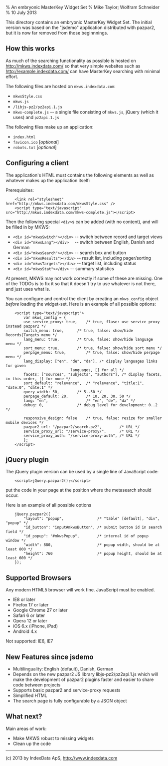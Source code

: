 % An embryonic MasterKey Widget Set
% Mike Taylor; Wolfram Schneider
% 10 July 2013


This directory contains an embryonic MasterKey Widget Set. The initial
version was based on the "jsdemo" application distributed with
pazpar2, but it is now far removed from those beginnnings.


How this works
--------------

As much of the searching functionality as possible is hosted on
	<http://mkws.indexdata.com/>
so that very simple websites such as
	<http://example.indexdata.com/>
can have MasterKey searching with minimal effort.

The following files are hosted on `mkws.indexdata.com`:

* `mkwsStyle.css`
* `mkws.js`
* `/libjs-pz2/pz2api.1.js`
* `mkws-complete.js` -- a single file consisting of `mkws.js`,
  jQuery (which it uses) and `pz2api.1.js`

The following files make up an application:

* `index.html`
* `favicon.ico` [_optional_]
* `robots.txt` [_optional_]


Configuring a client
--------------------

The application's HTML must contains the following elements as well as
whatever makes up the application itself:

Prerequisites:

~~~
	<link rel="stylesheet" href="http://mkws.indexdata.com/mkwsStyle.css" />
	<script type="text/javascript" src="http://mkws.indexdata.com/mkws-complete.js"></script>
~~~

Then the following special `<div>`s can be added (with no content), and
will be filled in by MKWS:

* `<div id="mkwsSwitch"></div>` -- switch between record and target views
* `<div id="mkwsLang"></div>  ` -- switch between English, Danish and German
* `<div id="mkwsSearch"></div>` -- search box and button
* `<div id="mkwsResults"></div>` -- result list, including pager/sorting
* `<div id="mkwsTargets"></div>` -- target list, including status
* `<div id="mkwsStat"></div>` -- summary statistics

At present, MKWS may not work correctly if some of these are
missing. One of the TODOs is to fix it so that it doesn't try to use
whatever is not there, and just uses what is.

You can configure and control the client by creating an `mkws_config`
object _before_ loading the widget-set.  Here is an example of all
possible options:

~~~
	<script type="text/javascript">
	    var mkws_config = {
		use_service_proxy: true,    /* true, flase: use service proxy instead pazpar2 */
		switch_menu: true, 	    /* true, false: show/hide Records|Targets menu */
		lang_menu: true, 	    /* true, false: show/hide language menu */
		sort_menu: true, 	    /* true, false: show/hide sort menu */
		perpage_menu: true, 	    /* true, false: show/hide perpage menu */
		lang_display: ["en", "de", "da"], /* display languages links for given
						     languages, [] for all */
		facets: ["sources", "subjects", "authors"], /* display facets, in this order, [] for none */
		sort_default: "relevance",  /* "relevance", "title:1", "date:0", "date:1" */
		query_width: 50,	    /* 5..50 */
		perpage_default: 20,	    /* 10, 20, 30, 50 */
		lang: "en",                 /* "en", "de", "da" */
		debug: 0,     		    /* debug level for development: 0..2 */

		responsive_design: false    /* true, false: resize for smaller mobile devices */
		pazpar2_url: "/pazpar2/search.pz2",   	   /* URL */
		service_proxy_url: "/service-proxy/", 	   /* URL */
		service_proxy_auth: "/service-proxy-auth", /* URL */
	    };
	</script>
~~~

jQuery plugin
------------------

The jQuery plugin version can be used by a single line of JavaScript code:

~~~
	<script>jQuery.pazpar2();</script>
~~~

put the code in your page at the position where the metasearch should occur.

Here is an example of all possible options

~~~
	jQuery.pazpar2({
	    "layout": "popup",               /* "table" [default], "div", "popup" */
	    "id_button": "input#mkwsButton", /* submit button id in search field */
	    "id_popup": "#mkwsPopup",        /* internal id of popup window */
	    "width": 880,                    /* popup width, should be at least 800 */ 
	    "height": 760                    /* popup height, should be at least 600 */
	});
~~~


Supported Browsers
------------------

Any modern HTML5 browser will work fine. JavaScript must be enabled.

* IE8 or later
* Firefox 17 or later
* Google Chrome 27 or later
* Safari 6 or later
* Opera  12 or later
* iOS 6.x (iPhone, iPad)
* Android 4.x

Not supported: IE6, IE7


New Features since jsdemo
--------------------------

- Multilinguality: English (default), Danish, German
- Depends on the new pazpar2 JS library libjs-pz2/pz2api.1.js
  which will make the development of pazpar2 plugins faster and
  easier to share code between projects
- Supports basic pazpar2 and service-proxy requests
- Simplified HTML
- The search page is fully configurable by a JSON object


What next?
----------

Main areas of work:

* Make MKWS robust to missing widgets
* Clean up the code

- - -
\(c) 2013 by IndexData ApS, <http://www.indexdata.com>

